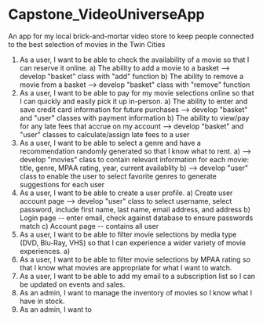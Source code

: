 # Capstone_VideoUniverseApp
An app for my local brick-and-mortar video store to keep people connected to the best selection of movies in the Twin Cities

1. As a user, I want to be able to check the availability of a movie so that I can reserve it online.
	a) The ability to add a movie to a basket --> develop "basket" class with "add" function
 	b) The ability to remove a movie from a basket --> develop "basket" class with "remove" function
2. As a user, I want to be able to pay for my movie selections online so that I can quickly and easily pick it up in-person.
	a) The ability to enter and save credit card information for future purchases --> develop "basket" and "user" classes with payment information
 	b) The ability to view/pay for any late fees that accrue on my account --> develop "basket" and "user" classes to calculate/assign late fees to a user
3. As a user, I want to be able to select a genre and have a recommendation randomly generated so that I know what to rent.
	a) --> develop "movies" class to contain relevant information for each movie: title, genre, MPAA rating, year, current availablity
	b) --> develop "user" class to enable the user to select favorite genres to generate suggestions for each user
4. As a user, I want to be able to create a user profile.
	a) Create user account page --> develop "user" class to select username, select password, include first name, last name, email address, and address
	b) Login page -- enter email, check against database to ensure passwords match
	c) Account page -- contains all user
5. As a user, I want to be able to filter movie selections by media type (DVD, Blu-Ray, VHS) so that I can experience a wider variety of movie experiences.
	a)
6. As a user, I want to be able to filter movie selections by MPAA rating so that I know what movies are appropriate for what I want to watch.
7. As a user, I want to be able to add my email to a subscription list so I can be updated on events and sales.
8. As an admin, I want to manage the inventory of movies so I know what I have in stock.
9. As an admin, I want to 
